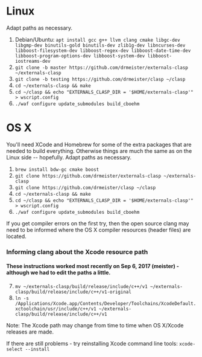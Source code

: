 # Linux
Adapt paths as necessary. 

1. Debian/Ubuntu: `apt install gcc g++ llvm clang cmake libgc-dev libgmp-dev binutils-gold binutils-dev zlib1g-dev libncurses-dev libboost-filesystem-dev libboost-regex-dev libboost-date-time-dev libboost-program-options-dev libboost-system-dev libboost-iostreams-dev`
2. `git clone -b master https://github.com/drmeister/externals-clasp ~/externals-clasp`
3. `git clone -b testing https://github.com/drmeister/clasp ~/clasp`
4. `cd ~/externals-clasp && make`
5. `cd ~/clasp && echo "EXTERNALS_CLASP_DIR = '$HOME/externals-clasp'" > wscript.config`
6. `./waf configure update_submodules build_cboehm`

# OS X
You'll need XCode and Homebrew for some of the extra packages that are needed to build everything. Otherwise things are much the same as on the Linux side -- hopefully. Adapt paths as necessary.

1. `brew install bdw-gc cmake boost`
2. `git clone https://github.com/drmeister/externals-clasp ~/externals-clasp`
3. `git clone https://github.com/drmeister/clasp ~/clasp`
4. `cd ~/externals-clasp && make`
5. `cd ~/clasp && echo "EXTERNALS_CLASP_DIR = '$HOME/externals-clasp'" > wscript.config`
6. `./waf configure update_submodules build_cboehm`

If you get compiler errors on the first try, then the open source clang may need to be informed where the OS X compiler resources (header files) are located.

### Informing clang about the Xcode resource path
#### These instructions worked most recently on Sep 6, 2017 (meister) - although we had to edit the paths a little.
7. `mv ~/externals-clasp/build/release/include/c++/v1 ~/externals-clasp/build/release/include/c++/v1-original`
8. `ln -s /Applications/Xcode.app/Contents/Developer/Toolchains/XcodeDefault.xctoolchain/usr/include/c++/v1 ~/externals-clasp/build/release/include/c++/v1`

Note: The Xcode path may change from time to time when OS X/Xcode releases are made.

If there are still problems - try reinstalling Xcode command line tools:     `xcode-select --install`